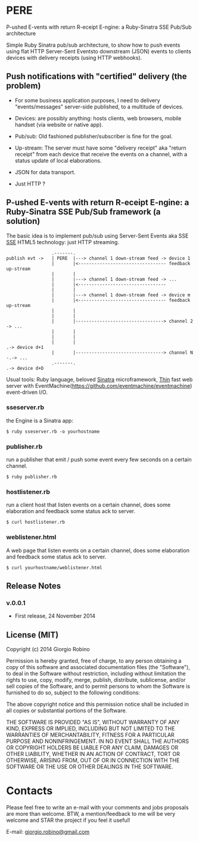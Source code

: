 PERE
====
P-ushed E-vents with return R-eceipt E-ngine: a Ruby-Sinatra SSE Pub/Sub architecture


Simple Ruby Sinatra pub/sub architecture, to show how to push events using flat HTTP Server-Sent Eventsto downstream (JSON) events to clients devices with delivery receipts (using HTTP webhooks).


## Push notifications with "certified" delivery (the problem)

- For some business application purposes, I need to delivery "events/messages" server-side published, to a multitude of devices.


- Devices: are possibly anything: hosts clients, web browsers, mobile handset (via website or native app).

- Pub/sub: Old fashioned publisher/subscriber is fine for the goal.


- Up-stream: The server must have some "delivery receipt" aka "return receipt" from each device that receive the events on a channel, with a status update of local elaborations.

- JSON for data transport.

- Just HTTP ? 


## P-ushed E-vents with return R-eceipt E-ngine: a Ruby-Sinatra SSE Pub/Sub framework (a solution)

The basic idea is to implement pub/sub using Server-Sent Events aka SSE [SSE](http://www.w3.org/TR/eventsource/) HTML5 technology: just HTTP streaming.


```
                 .-------.
publish evt ->   | PERE  |---> channel 1 down-stream feed -> device 1
                 |       |<--------------------------------- feedback up-stream
                 |       |                
                 |       |---> channel 1 down-stream feed -> ...
                 |       |<---------------------------------
                 |       |                
                 |       |---> channel 1 down-stream feed -> device m
                 |       |<--------------------------------- feedback up-stream
                 |       | 
                 |       | 
                 |       |---------------------------------> channel 2 -> ...
                 |       |
                 |       | 
                 |       |                                              .-> device d+1
                 |       |---------------------------------> channel N -.-> ... 
                 .-------.                                              .-> device d+D

```


Usual tools: Ruby language, beloved [Sinatra](http://www.sinatrarb.com/) microframework, [Thin](https://github.com/macournoyer/thin/) fast web server with EventMachine(https://github.com/eventmachine/eventmachine) event-driven I/O.


### sseserver.rb

the Engine is a Sinatra app: 

```
$ ruby sseserver.rb -o yourhostname
```


### publisher.rb

run a publisher that emit / push some event every few seconds on a certain channel.

```
$ ruby publisher.rb
```


### hostlistener.rb

run a client host that listen events on a certain channel, does some elaboration and feedback some status ack to server. 

```
$ curl hostlistener.rb
```


### weblistener.html

A web page that listen events on a certain channel, does some elaboration and feedback some status ack to server. 

```
$ curl yourhostname/weblistener.html
```


## Release Notes

### v.0.0.1 
- First release, 24 November 2014



## License (MIT)

Copyright (c) 2014 Giorgio Robino

Permission is hereby granted, free of charge, to any person obtaining a copy
of this software and associated documentation files (the "Software"), to deal
in the Software without restriction, including without limitation the rights
to use, copy, modify, merge, publish, distribute, sublicense, and/or sell
copies of the Software, and to permit persons to whom the Software is
furnished to do so, subject to the following conditions:

The above copyright notice and this permission notice shall be included in all
copies or substantial portions of the Software.

THE SOFTWARE IS PROVIDED "AS IS", WITHOUT WARRANTY OF ANY KIND, EXPRESS OR
IMPLIED, INCLUDING BUT NOT LIMITED TO THE WARRANTIES OF MERCHANTABILITY,
FITNESS FOR A PARTICULAR PURPOSE AND NONINFRINGEMENT. IN NO EVENT SHALL THE
AUTHORS OR COPYRIGHT HOLDERS BE LIABLE FOR ANY CLAIM, DAMAGES OR OTHER
LIABILITY, WHETHER IN AN ACTION OF CONTRACT, TORT OR OTHERWISE, ARISING FROM,
OUT OF OR IN CONNECTION WITH THE SOFTWARE OR THE USE OR OTHER DEALINGS IN THE
SOFTWARE.


# Contacts

Please feel free to write an e-mail with your comments and jobs proposals are more than welcome. BTW, a mention/feedback to me will be very welcome and STAR the project if you feel it useful!

E-mail: [giorgio.robino@gmail.com](mailto:giorgio.robino@gmail.com)

